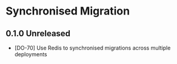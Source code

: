 # Synchronised Migration

## 0.1.0 Unreleased

* [DO-70] Use Redis to synchronised migrations across multiple deployments
